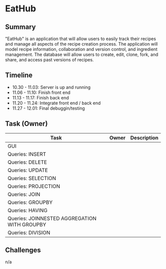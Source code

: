 # EatHub
## Summary
"EatHub" is an application that will allow users to easily track their recipes and manage all aspects of the recipe creation process. The application will model recipe information, collaboration and version control, and ingredient management. The database will allow users to create, edit, clone, fork, and share, and access past versions of recipes.

## Timeline
* 10.30 - 11.03: Server is up and running
* 11.06 - 11.10: Finish front end
* 11.13 - 11.17: Finish back end
* 11.20 - 11.24: Integrate front end / back end
* 11.27 - 12.01: Final debuggin/testing

## Task (Owner)
|Task|Owner|Description|
|-|-|-|
|GUI| | |
| Queries: INSERT | | |
| Queries: DELETE | | |
| Queries: UPDATE | | |
| Queries: SELECTION | | |
| Queries: PROJECTION | | |
| Queries: JOIN | | |
| Queries: GROUPBY | | |
| Queries: HAVING | | |
| Queries: JOINNESTED AGGREGATION WITH GROUPBY | | |
| Queries: DIVISION | | |

## Challenges
n/a
